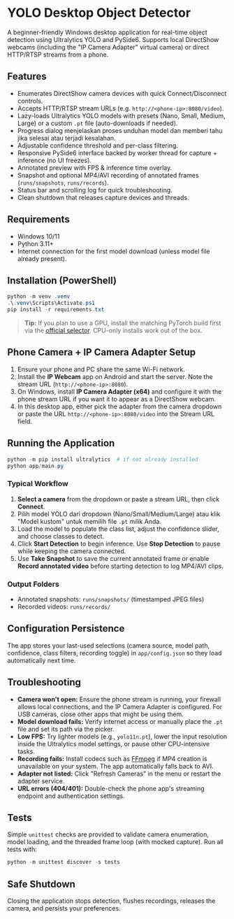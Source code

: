 ﻿# YOLO Desktop Object Detector

A beginner-friendly Windows desktop application for real-time object detection using Ultralytics YOLO and PySide6. Supports local DirectShow webcams (including the "IP Camera Adapter" virtual camera) or direct HTTP/RTSP streams from a phone.

## Features
- Enumerates DirectShow camera devices with quick Connect/Disconnect controls.
- Accepts HTTP/RTSP stream URLs (e.g. `http://<phone-ip>:8080/video`).
- Lazy-loads Ultralytics YOLO models with presets (Nano, Small, Medium, Large) or a custom `.pt` file (auto-downloads if needed).
- Progress dialog menjelaskan proses unduhan model dan memberi tahu jika selesai atau terjadi kesalahan.
- Adjustable confidence threshold and per-class filtering.
- Responsive PySide6 interface backed by worker thread for capture + inference (no UI freezes).
- Annotated preview with FPS & inference time overlay.
- Snapshot and optional MP4/AVI recording of annotated frames (`runs/snapshots`, `runs/records`).
- Status bar and scrolling log for quick troubleshooting.
- Clean shutdown that releases capture devices and threads.

## Requirements
- Windows 10/11
- Python 3.11+
- Internet connection for the first model download (unless model file already present).

## Installation (PowerShell)
```powershell
python -m venv .venv
.\.venv\Scripts\Activate.ps1
pip install -r requirements.txt
```
> **Tip:** If you plan to use a GPU, install the matching PyTorch build first via the [official selector](https://pytorch.org/get-started/locally/). CPU-only installs work out of the box.

## Phone Camera + IP Camera Adapter Setup
1. Ensure your phone and PC share the same Wi-Fi network.
2. Install the **IP Webcam** app on Android and start the server. Note the stream URL (`http://<phone-ip>:8080`).
3. On Windows, install **IP Camera Adapter (x64)** and configure it with the phone stream URL if you want it to appear as a DirectShow webcam.
4. In this desktop app, either pick the adapter from the camera dropdown or paste the URL `http://<phone-ip>:8080/video` into the Stream URL field.

## Running the Application
```powershell
python -m pip install ultralytics  # if not already installed
python app/main.py
```

### Typical Workflow
1. **Select a camera** from the dropdown or paste a stream URL, then click **Connect**.
2. Pilih model YOLO dari dropdown (Nano/Small/Medium/Large) atau klik "Model kustom" untuk memilih file `.pt` milik Anda.
3. Load the model to populate the class list, adjust the confidence slider, and choose classes to detect.
4. Click **Start Detection** to begin inference. Use **Stop Detection** to pause while keeping the camera connected.
5. Use **Take Snapshot** to save the current annotated frame or enable **Record annotated video** before starting detection to log MP4/AVI clips.

### Output Folders
- Annotated snapshots: `runs/snapshots/` (timestamped JPEG files)
- Recorded videos: `runs/records/`

## Configuration Persistence
The app stores your last-used selections (camera source, model path, confidence, class filters, recording toggle) in `app/config.json` so they load automatically next time.

## Troubleshooting
- **Camera won't open:** Ensure the phone stream is running, your firewall allows local connections, and the IP Camera Adapter is configured. For USB cameras, close other apps that might be using them.
- **Model download fails:** Verify internet access or manually place the `.pt` file and set its path via the picker.
- **Low FPS:** Try lighter models (e.g., `yolo11n.pt`), lower the input resolution inside the Ultralytics model settings, or pause other CPU-intensive tasks.
- **Recording fails:** Install codecs such as [FFmpeg](https://ffmpeg.org/) if MP4 creation is unavailable on your system. The app automatically falls back to AVI.
- **Adapter not listed:** Click "Refresh Cameras" in the menu or restart the adapter service.
- **URL errors (404/401):** Double-check the phone app's streaming endpoint and authentication settings.

## Tests
Simple `unittest` checks are provided to validate camera enumeration, model loading, and the threaded frame loop (with mocked capture). Run all tests with:
```powershell
python -m unittest discover -s tests
```

## Safe Shutdown
Closing the application stops detection, flushes recordings, releases the camera, and persists your preferences.
